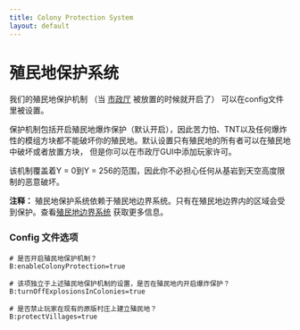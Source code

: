 ```yaml
---
title: Colony Protection System
layout: default
---
```

# 殖民地保护系统

我们的殖民地保护机制 （当 [市政厅](../../source/buildings/townhall) 被放置的时候就开启了） 可以在config文件里被设置。

保护机制包括开启殖民地爆炸保护（默认开启），因此苦力怕、TNT以及任何爆炸性的模组方块都不能破坏你的殖民地。默认设置只有殖民地的所有者可以在殖民地中破坏或者放置方块， 但是你可以在市政厅GUI中添加玩家许可。

该机制覆盖着Y = 0到Y = 256的范围，因此你不必担心任何从基岩到天空高度限制的恶意破坏。

**注释：** 殖民地保护系统依赖于殖民地边界系统。只有在殖民地边界内的区域会受到保护。查看[殖民地边界系统](../../source/systems/border) 获取更多信息。


### Config 文件选项

```
# 是否开启殖民地保护机制？
B:enableColonyProtection=true
```

```
# 该项独立于上述殖民地保护机制的设置，是否在殖民地内开启爆炸保护？
B:turnOffExplosionsInColonies=true
```

```
# 是否禁止玩家在现有的原版村庄上建立殖民地？
B:protectVillages=true
```

